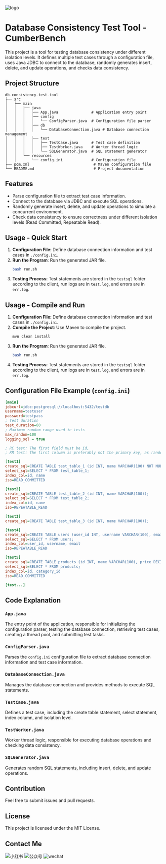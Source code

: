 ![logo](./images/eyu1.png)
# Database Consistency Test Tool - CumberBench

This project is a tool for testing database consistency under different isolation levels. It defines multiple test cases through a configuration file, uses Java JDBC to connect to the database, randomly generates insert, delete, and update operations, and checks data consistency.

## Project Structure

```
db-consistency-test-tool
├── src
│   ├── main
│   │   ├── java
│   │   │   ├── App.java               # Application entry point
│   │   │   ├── config
│   │   │   │   └── ConfigParser.java  # Configuration file parser
│   │   │   ├── db
│   │   │   │   └── DatabaseConnection.java # Database connection management
│   │   │   ├── test
│   │   │   │   ├── TestCase.java      # Test case definition
│   │   │   │   ├── TestWorker.java    # Worker thread logic
│   │   │   │   └── SQLGenerator.java  # SQL statement generator
│   │   └── resources
│   │       └── config.ini             # Configuration file
├── pom.xml                             # Maven configuration file
└── README.md                           # Project documentation
```

## Features

- Parse configuration file to extract test case information.
- Connect to the database via JDBC and execute SQL operations.
- Randomly generate insert, delete, and update operations to simulate a concurrent environment.
- Check data consistency to ensure correctness under different isolation levels (Read Committed, Repeatable Read).

## Usage - Quick Start

1. **Configuration File**: Define database connection information and test cases in `./config.ini`.
2. **Run the Program**: Run the generated JAR file.
    ```sh
    bash run.sh
    ```
3. **Testing Process**: Test statements are stored in the `testsql` folder according to the client, run logs are in `test.log`, and errors are in `err.log`.

## Usage - Compile and Run

1. **Configuration File**: Define database connection information and test cases in `./config.ini`.
2. **Compile the Project**: Use Maven to compile the project.
    ```sh
    mvn clean install
    ```
3. **Run the Program**: Run the generated JAR file.
    ```sh
    bash run.sh
    ```
4. **Testing Process**: Test statements are stored in the `testsql` folder according to the client, run logs are in `test.log`, and errors are in `err.log`.

## Configuration File Example (`config.ini`)

```ini
[main]
jdbcurl=jdbc:postgresql://localhost:5432/testdb
username=testuser
password=testpass
; Test duration
test_duration=60
; Maximum random range used in tests
max_random=100
logging_sql = true

; RC test: The first field must be id,
; RR test: The first column is preferably not the primary key, as random values are likely to repeat

[test1]
create_sql=CREATE TABLE test_table_1 (id INT, name VARCHAR(100) NOT NULL, page CHAR(50), core DECIMAL(10, 2));
select_sql=SELECT * FROM test_table_1;
index_col=id, name
iso=READ_COMMITTED

[test2]
create_sql=CREATE TABLE test_table_2 (id INT, name VARCHAR(100));
select_sql=SELECT * FROM test_table_2;
index_col=id, name
iso=REPEATABLE_READ

[test3]
create_sql=CREATE TABLE test_table_3 (id INT, name VARCHAR(100));

[test4]
create_sql=CREATE TABLE users (user_id INT, username VARCHAR(100), email VARCHAR(100));
select_sql=SELECT * FROM users;
index_col=user_id, username, email
iso=REPEATABLE_READ

[test5]
create_sql=CREATE TABLE products (id INT, name VARCHAR(100), price DECIMAL(10, 2), stock INT, category_id INT, created_at TIMESTAMP DEFAULT CURRENT_TIMESTAMP);
select_sql=SELECT * FROM products;
index_col=id, category_id
iso=READ_COMMITTED

[test...]
```

## Code Explanation

### `App.java`

The entry point of the application, responsible for initializing the configuration parser, testing the database connection, retrieving test cases, creating a thread pool, and submitting test tasks.

### `ConfigParser.java`

Parses the `config.ini` configuration file to extract database connection information and test case information.

### `DatabaseConnection.java`

Manages the database connection and provides methods to execute SQL statements.

### `TestCase.java`

Defines a test case, including the create table statement, select statement, index column, and isolation level.

### `TestWorker.java`

Worker thread logic, responsible for executing database operations and checking data consistency.

### `SQLGenerator.java`

Generates random SQL statements, including insert, delete, and update operations.

## Contribution

Feel free to submit issues and pull requests.

## License

This project is licensed under the MIT License.

## Contact Me

![小红书](./images/xiaohongshu.jpg)
![公众号](./images/gongzhonghao.jpg)
![wechat](./images/xiaogou.png)
